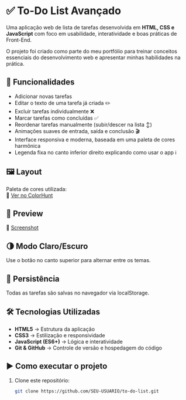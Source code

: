 # ✅ To-Do List Avançado
Uma aplicação web de lista de tarefas desenvolvida em **HTML, CSS e JavaScript** com foco em usabilidade, interatividade e boas práticas de Front-End.  

O projeto foi criado como parte do meu portfólio para treinar conceitos essenciais do desenvolvimento web e apresentar minhas habilidades na prática.  



## 🚀 Funcionalidades
- Adicionar novas tarefas
- Editar o texto de uma tarefa já criada ✏️
- Excluir tarefas individualmente ❌
- Marcar tarefas como concluídas ✅
- Reordenar tarefas manualmente (subir/descer na lista ↕️)
- Animações suaves de entrada, saída e conclusão 🎬
- Interface responsiva e moderna, baseada em uma paleta de cores harmônica
- Legenda fixa no canto inferior direito explicando como usar o app ℹ️



## 🖼️ Layout
Paleta de cores utilizada:  
🎨 [Ver no ColorHunt](https://colorhunt.co/palette/57564f7a7a73dddad0f8f3ce)



## 📸 Preview
📍 [Screenshot](https://prnt.sc/Jl6JDI6_ZutE)



## 🌗 Modo Claro/Escuro
Use o botão no canto superior para alternar entre os temas.  



## 💾 Persistência
Todas as tarefas são salvas no navegador via localStorage.



## 🛠️ Tecnologias Utilizadas
- **HTML5** → Estrutura da aplicação  
- **CSS3** → Estilização e responsividade  
- **JavaScript (ES6+)** → Lógica e interatividade  
- **Git & GitHub** → Controle de versão e hospedagem do código  



## ▶️ Como executar o projeto

1. Clone este repositório:
   ```bash
   git clone https://github.com/SEU-USUARIO/to-do-list.git
